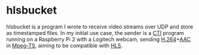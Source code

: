 # hlsbucket

hlsbucket is a program I wrote to receive video streams over UDP and store
as timestamped files. In my initial use case, the sender is a
[CTI](https://github.com/jamieguinan/cti) program running on a Raspberry Pi 2
with a Logitech webcam,
sending [H.264](https://en.wikipedia.org/wiki/H.264/MPEG-4_AVC)+[AAC](https://en.wikipedia.org/wiki/Advanced_Audio_Coding) in [Mpeg-TS](https://en.wikipedia.org/wiki/MPEG_transport_stream),
aiming to be compatible with [HLS](https://en.wikipedia.org/wiki/HTTP_Live_Streaming).


